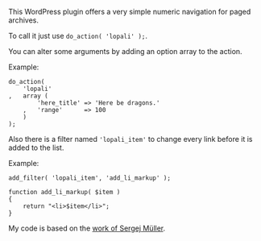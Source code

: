 This WordPress plugin offers a very simple numeric navigation for paged archives.

To call it just use `do_action( 'lopali' );`.

You can alter some arguments by adding an option array to the action.

Example:

	do_action( 
		'lopali'
	,	array ( 
			'here_title' => 'Here be dragons.'
		,	'range'      => 100 
		) 
	);


Also there is a filter named `'lopali_item'` to change every link before it is added to the list.

Example:

	add_filter( 'lopali_item', 'add_li_markup' );
	
	function add_li_markup( $item )
	{
		return "<li>$item</li>";
	}
	
My code is based on the [work of Sergej Müller](http://playground.ebiene.de/2554/wordpress-pagebar-pluginlos/).